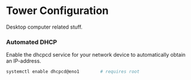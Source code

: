 # Tower Configuration

Desktop computer related stuff.


### Automated DHCP
Enable the dhcpcd service for your network device to automatically obtain an IP-address.
```bash
systemctl enable dhcpcd@eno1        # requires root
```